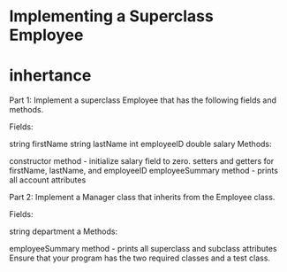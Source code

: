 # Implementing a Superclass Employee

# inhertance

Part 1: Implement a superclass Employee that has the following fields and methods.

Fields:

string firstName
string lastName
int employeeID
double salary
Methods:  

constructor method -   initialize salary field to zero.
setters and getters for firstName, lastName, and employeeID
employeeSummary method - prints all account attributes

Part 2: Implement a Manager class that inherits from the Employee class. 

Fields:

string department a
Methods:

employeeSummary method - prints all superclass and subclass attributes
Ensure that your program has the two required classes and a test class.
